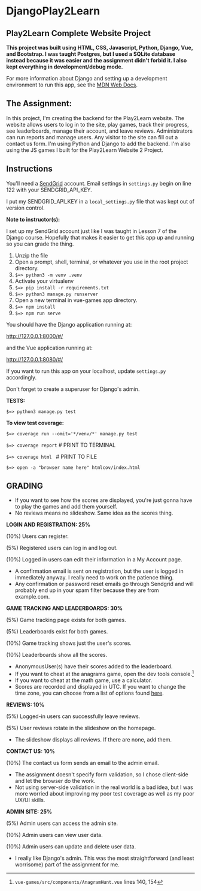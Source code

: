 # DjangoPlay2Learn

## Play2Learn Complete Website Project

**This project was built using HTML, CSS, Javascript, Python, Django, Vue, and Bootstrap. I was taught Postgres, but I used a SQLite database instead because it was easier and the assignment didn't forbid it. I also kept everything in development/debug mode.**

For more information about Django and setting up a development environment to run this app, see the [MDN Web Docs](https://developer.mozilla.org/en-US/docs/Learn/Server-side/Django).

## The Assignment:

In this project, I'm creating the backend for the Play2Learn website. The website allows users to log in to the site, play games, track their progress, see leaderboards, manage their account, and leave reviews. Administrators can run reports and manage users. Any visitor to the site can fill out a contact us form. I'm using Python and Django to add the backend. I'm also using the JS games I built for the Play2Learn Website 2 Project.

## Instructions

You'll need a [SendGrid](https://sendgrid.com/) account. Email settings in `settings.py` begin on line 122 with your SENDGRID_API_KEY.

I put my SENDGRID_API_KEY in a `local_settings.py` file that was kept out of version control.

**Note to instructor(s):**

I set up my SendGrid account just like I was taught in Lesson 7 of the Django course.
Hopefully that makes it easier to get this app up and running so you can grade the thing.

1. Unzip the file
2. Open a prompt, shell, terminal, or whatever you use in the root project directory.
3. `$=> python3 -m venv .venv`
4. Activate your virtualenv
5. `$=> pip install -r requirements.txt`
6. `$=> python3 manage.py runserver`
7. Open a new terminal in vue-games app directory.
8. `$=> npm install`
9. `$=> npm run serve	`

You should have the Django application running at:

http://127.0.0.1:8000/#/

and the Vue application running at:

http://127.0.0.1:8080/#/

If you want to run this app on your localhost, update `settings.py` accordingly.

Don't forget to create a superuser for Django's admin.

**TESTS:**

`$=> python3 manage.py test`

**To view test coverage:**

`$=> coverage run --omit='*/venv/*' manage.py test`

`$=> coverage report` # PRINT TO TERMINAL

`$=> coverage html ` # PRINT TO FILE

`$=> open -a "browser name here" htmlcov/index.html`

## GRADING

- If you want to see how the scores are displayed, you're just gonna have to play the games and add them yourself. 
- No reviews means no slideshow. Same idea as the scores thing.

**LOGIN AND REGISTRATION: 25%**

(10%) Users can register.

(5%) Registered users can log in and log out.

(10%) Logged in users can edit their information in a My Account page.
 
- A confirmation email is sent on registration, but the user is logged in immediately anyway. I really need to work on the patience thing.
- Any confirmation or password reset emails go through Sendgrid and will probably end up in your spam filter because they are from example.com.

**GAME TRACKING AND LEADERBOARDS: 30%**

(5%) Game tracking page exists for both games.

(5%) Leaderboards exist for both games.

(10%) Game tracking shows just the user's scores.

(10%) Leaderboards show all the scores.

- AnonymousUser(s) have their scores added to the leaderboard.
- If you want to cheat at the anagrams game, open the dev tools console.[^1]
- If you want to cheat at the math game, use a calculator.
- Scores are recorded and displayed in UTC. If you want to change the time zone, you can choose from a list of options found [here](https://en.wikipedia.org/wiki/List_of_tz_database_time_zones).

**REVIEWS: 10%**

(5%) Logged-in users can successfully leave reviews.

(5%) User reviews rotate in the slideshow on the homepage.

- The slideshow displays all reviews. If there are none, add them. 

**CONTACT US: 10%**

(10%) The contact us form sends an email to the admin email.

- The assignment doesn't specify form validation, so I chose client-side and let the browser do the work.
- Not using server-side validation in the real world is a bad idea, but I was more worried about improving my poor test coverage as well as my poor UX/UI skills.

**ADMIN SITE: 25%**

(5%) Admin users can access the admin site.

(10%) Admin users can view user data.

(10%) Admin users can update and delete user data.

- I really like Django's admin. This was the most straightforward (and least worrisome) part of the assignment for me.

[^1]: `vue-games/src/components/AnagramHunt.vue` lines 140, 154
